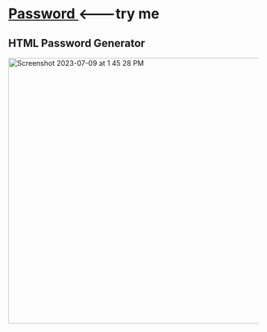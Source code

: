 # <a href="https://Password.JesseJesse.com">Password </a> <---try me
## HTML Password Generator 
<img width="535" alt="Screenshot 2023-07-09 at 1 45 28 PM" src="https://github.com/sudo-self/Password.JesseJesse.com/assets/119916323/3e97b6f5-2684-4c9b-b16a-00cd34afb85d">
